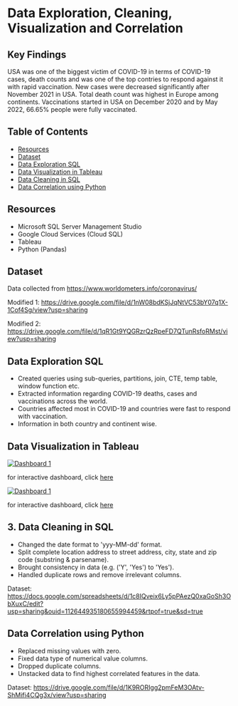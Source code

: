 # Data Exploration, Cleaning, Visualization and Correlation

## Key Findings

USA was one of the biggest victim of COVID-19 in terms of COVID-19 cases, death counts and was one of the top contries to respond against it with rapid vaccination. New cases were decreased significantly after November 2021 in USA. Total death count was highest in Europe among continents. Vaccinations started in USA on December 2020 and by May 2022, 66.65% people were fully vaccinated. 

## Table of Contents

* <a href="https://github.com/Imrul2322/Data-Cleaning-Explroration-and-Visualization#Resources">Resources</a>
* <a href="https://github.com/Imrul2322/Data-Cleaning-Explroration-and-Visualization#Dataset">Dataset</a>
* <a href="https://github.com/Imrul2322/Data-Cleaning-Explroration-and-Visualization#Data-Exploration-SQL">Data Exploration SQL</a>
* <a href="https://github.com/Imrul2322/Data-Cleaning-Explroration-and-Visualization#Data-Visualization-in-Tableau">Data Visualization in Tableau</a>
* <a href="https://github.com/Imrul2322/Data-Cleaning-Explroration-and-Visualization#Data-Cleaning-in-SQL">Data Cleaning in SQL</a>
* <a href="https://github.com/Imrul2322/Data-Cleaning-Explroration-and-Visualization#Data-Correlation-using-Python">Data Correlation using Python</a>

## Resources

* Microsoft SQL Server Management Studio
* Google Cloud Services (Cloud SQL)
* Tableau
* Python (Pandas)

## Dataset

Data collected from https://www.worldometers.info/coronavirus/

Modified 1: https://drive.google.com/file/d/1nW08bdKSjJqNtVC53bY07q1X-1Cof4Sg/view?usp=sharing

Modified 2: https://drive.google.com/file/d/1qR1Gt9YQGRzrQzRpeFD7QTunRsfoRMst/view?usp=sharing


## Data Exploration SQL 

* Created queries using sub-queries, partitions, join, CTE, temp table, window function etc. 
* Extracted information regarding COVID-19 deaths, cases and vaccinations across the world. 
* Countries affected most in COVID-19 and countries were fast to respond with vaccination. 
* Information in both country and continent wise. 

## Data Visualization in Tableau


<div class='tableauPlaceholder' id='viz1658011746897' style='position: relative'>
<a href='#'><img alt='Dashboard 1 ' src='https:&#47;&#47;public.tableau.com&#47;static&#47;images&#47;fi&#47;first_16557649026740&#47;Dashboard1&#47;1_rss.png' style='border: none' /></a><object class='tableauViz'  style='display:none;'><param name='host_url' value='https%3A%2F%2Fpublic.tableau.com%2F' /> <param name='embed_code_version' value='3' /> <param name='site_root' value='' /><param name='name' value='first_16557649026740&#47;Dashboard1' /><param name='tabs' value='no' /><param name='toolbar' value='yes' /><param name='static_image' value='https:&#47;&#47;public.tableau.com&#47;static&#47;images&#47;fi&#47;first_16557649026740&#47;Dashboard1&#47;1.png' /> <param name='animate_transition' value='yes' /><param name='display_static_image' value='yes' /><param name='display_spinner' value='yes' /><param name='display_overlay' value='yes' /><param name='display_count' value='yes' /><param name='language' value='en-US' /></object></div>

for interactive dashboard, click <a href="https://public.tableau.com/views/first_16557649026740/Dashboard1?:language=en-US&:display_count=n&:origin=viz_share_link">here</a>


<div class='tableauPlaceholder' id='viz1658279229524' style='position: relative'><noscript><a href='#'><img alt='Dashboard 1 ' src='https:&#47;&#47;public.tableau.com&#47;static&#47;images&#47;Gl&#47;GlobalVaccinationReport&#47;Dashboard1&#47;1_rss.png' style='border: none' /></a></noscript><object class='tableauViz'  style='display:none;'><param name='host_url' value='https%3A%2F%2Fpublic.tableau.com%2F' /> <param name='embed_code_version' value='3' /> <param name='site_root' value='' /><param name='name' value='GlobalVaccinationReport&#47;Dashboard1' /><param name='tabs' value='no' /><param name='toolbar' value='yes' /><param name='static_image' value='https:&#47;&#47;public.tableau.com&#47;static&#47;images&#47;Gl&#47;GlobalVaccinationReport&#47;Dashboard1&#47;1.png' /> <param name='animate_transition' value='yes' /><param name='display_static_image' value='yes' /><param name='display_spinner' value='yes' /><param name='display_overlay' value='yes' /><param name='display_count' value='yes' /><param name='language' value='en-US' /><param name='filter' value='publish=yes' /></object></div>

for interactive dashboard, click <a href="https://public.tableau.com/views/GlobalVaccinationReport/Dashboard1?:language=en-US&publish=yes&:display_count=n&:origin=viz_share_link">here</a>

## 3. Data Cleaning in SQL

* Changed the date format to 'yyy-MM-dd' format.
* Split complete location address to street address, city, state and zip code (substring & parsename). 
* Brought consistency in data (e.g. ('Y', 'Yes') to 'Yes').  
* Handled duplicate rows and remove irrelevant columns. 

Dataset: https://docs.google.com/spreadsheets/d/1c8IQveix6Ly5pPAezQ0xaGoSh3ObXuxC/edit?usp=sharing&ouid=112644935180655994459&rtpof=true&sd=true

## Data Correlation using Python

* Replaced missing values with zero.
* Fixed data type of numerical value columns. 
* Dropped duplicate columns.
* Unstacked data to find highest correlated features in the data. 

Dataset: https://drive.google.com/file/d/1K9RORIgg2pmFeM3OAtv-ShMifi4CQg3x/view?usp=sharing
